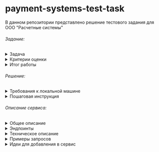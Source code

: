 # payment-systems-test-task

В данном репозитории представлено решение тестового задания для ООО "Расчетные системы"

<h6>Задание:</h6>

<details> 
  <summary>Задача</summary>
  <ul>
    <li>Используя фреймворк Symfony(полный стэк и инфраструктура на Ваш выбор) реализовать REST сервис отправки писем.</li>
    <li>Сервис должен иметь 2 метода send и status.</li>
    <li>Необходимо предусмотреть высокую доступность сервиса и проблемы отправки дублей(как от инициатора, так и по вине самого сервиса).</li>
    <li>Проблему попадания писем в спам у получателя решать не нужно.</li>
    <li>Для запуска сервиса используйте docker.</li>
    <li>Обязательно покрыть тестами, где это целесообразно и возможно.</li>
  </ul>
</details>

<details>
  <summary>Критерии оценки</summary>
  <ul>
    <li>Будет оцениваться качество кода, цикломатическая сложность методов, стиль кода и суть предложенных решений.</li>
    <li>Если Вы не доделали задачу — покажите, что сделали, объясните, что планировалось и на чем застряли(если застряли).</li>
  </ul>
</details>

<details>
  <summary>Итог работы</summary>
  <ul>
    <li>Ваш код должен быть выгружен в любой общедоступный репозиторий и снабжен README-файлом, в котором опишете свою работу и инструкции, как запустить Ваш проект.</li>
    <li>Тестовые задания в виде архивов, ссылок на файловые хостинги и подобном (то есть не репозиторий) рассматриваться не будут.</li>
    <li>Ваша история коммитов покажет, как Вы работали над заданием: к примеру, один коммит с заголовком, не отражающим сути работы, является недостатком.</li>
  </ul>
</details>

<h6>Решение:</h6>

<details>
  <summary>Требования к локальной машине</summary>
  <ol>
    <li>Установленная ОС Linux</li>
    <li>Установленный docker compose</li>
  </ol>
</details>

<details>
  <summary>Пошаговая инструкция</summary>
  <ol>
    <li>Склонировать текущий репозиторий</li>
    <li>Открыть в IDE папку с проектом payment-systems-test-task</li>
    <li>Открыть терминал</li>
    <li>Создать переменную окружения .env из копии файла .env.example командой:
      <br>
      <code>
        cp .env.example .env
      </code>
    </li>
    <li>Перейти в папку docker командой:
      <br>
      <code>
        cd docker
      </code>
    </li>
    <li>Здесь тоже создать переменную окружения .env из копии файла .env.example командой:
      <br>
      <code>
        cp .env.example .env
      </code>
    </li>
    <li>Собрать приложение командой:
      <br>
      <code>
        docker compose build && docker compose up
      </code>
    </li>
    <li>Зайти /bash консоль контейнера php-fpm командой:
      <br>
      <code>
        docker compose exec -u www-data php-fpm bash
      </code>
      <ul>
        <li>Внутри контейнера необходимо установить зависимости проекта командой:
          <br>
          <code>
            composer install
          </code>
        </li>
        <li>Запускаем миграции командой:
          <br>
          <code>
            bin/console doctrine:migrations:migrate
          </code>
        </li>
        <li>Запускаем фикстуры командой:
          <br>
          <code>
            bin/console doctrine:fixtures:load
          </code>
        </li>
        <li>Запускаем обменник messengers в rabbitmq командой:
          <br>
          <code>
            bin/console messenger:setup-transports
          </code>
        </li>
        <li>Запускаем слушателя для rabbitmq командой:
          <br>
          <code>
            bin/console messenger:consume rabbitmq
          </code>
        </li>
        <li>Далее, нужно создать cronjob, который будет отправлять наши письма в очередь:
          <br>
          <code>
            bin/console cron:create
          </code>
          <br>
          name: <code>RunSendEmailMessage</code>
          <br>
          command: <code>app:rabbitmq:send-email-message</code>
          <br>
          schedule: <code>* * * * *</code>
          <br>
          description: <code>Send email into rabbitmq</code>
          <br>
          enabled: <code>true</code>
          <br>
          confirm
        </li>
        <li>Запускаем crontab jobs командой:
          <br>
          <code>
            bin/console cron:start
          </code>
        </li>
      </ul>
      Готово! Оставаюсь в контейнере, давайте попробуем запустить тесты командой:
      <br>
      <code>bin/phpunit --testdox</code>
      Надеюсь, у Вас получилось
    </li>
    <li>Открыть браузер и перейти на вкладку с url: <a href="http://localhost:888">http://localhost:888</a></li>
    <li>Должна появиться стартовая страница фреймворка Symfony</li>
  </ol>
</details>

<h6>Описание сервиса:</h6>

<details>
  <summary>Общее описание</summary>
  Есть консольная команда (запускается cron`ом), которая раз в минуту пробегается по таблице emails<br>
  Эта команда находит те письма, у которых стоит статус "New" и отправляет их в очередь (rabbitmq)<br>
  Консюмеры очередей получают эти письма и отправляют их адресанту<br>
</details>

<details>
  <summary>Эндпоинты</summary>
  Сервис содержит всего два эндпоинта:
  <br>
  <code>/api/send</code> - методом POST сюда мы передаем (в теле запроса) email, который хотим отправить.
  <p>Обязательные поля:</p>
  <ul>
    <li>Array $addresses - список (массив) email-адресов, на который мы хотим разослать наш email (email-адреса должны быть уникальны между собой)</li>
    <li>String $theme - тема письма</li>
    <li>String $content - содержание письма</li>
  </ul>
  <br>
  <code>/api/status</code> - методом GET сюда мы передаем (в параметрах запроса) id`шник того email`a, статус которого хотим получить.
  <p>Обязательные поля:</p>
  <ul>
    <li>String $id - идентификатор email`a</li>
  </ul>
</details>

<details>
  <summary>Техническое описание</summary>
  <ul>
    <li>Каждый email, который поступает в эндпоинт '/api/send', сохраняется в таблице emails со статусом "new"</li>
    <li>
      Раз в минуту (по умолчанию) cron запускает консольную команду, которая пробегается по таблице emails.<br>
      Эта команда находит те письма, у которых стоит статус "new":<br>
      (Yes) Если да, тогда идентификатор этого письма отправляется в очередь (rabbitmq), а этому email`у ставится статус "in_queue"
    </li>
    <li>
      Когда консюмер в брокере доходит до сообщения, он извлекает из него emailId и делает запрос в БД (findById), чтобы получить модель email.<br>
      Получив модель email`а он проверяет, что у email`a до сих пор статус "in_queue":<br>
      (Yes) Этот email отправляется адресанту
    </li>
    <li>
      Вот так происходит отправка email`a адресанту:<br>
      (Yes) Если отправка произошла успешно, отправленному email`у присваивается статус "sent", сообщение с emailId из очереди удаляется<br>
      (No) Если отправка письма не удалась, email`у присваивается статус "sending_error", сообщение с emailId из очереди также удаляется
    </li>
  </ul>
</details>

<details>
  <summary>Примеры запросов</summary>
  Для send (POST):
  <code>http://localhost:888/api/send</code>
  <br>
  <code>{
    "addresses": [
        "asd@gmail.com",
        "zxc@gmail.com",
        "qwe@mail.com"
    ],
    "theme": "test theme",
    "content": "test content"
    }
  </code>
  <br>
  Для status (GET):
  <code>http://localhost:888/api/status?id=01J4HS77EAV0ZHBHE3BE1409NQ</code>
</details>

<details>
  <summary>Идеи для добавления в сервис</summary>
  <ul>
    <li>Можно добавить поле - кол-во попыток отправки (каждое ошибочное действие + 1)</li>
    <li>Написать демона, который проверяет, что если у письма стоит статус "in_queue" (например, больше 5-ти минут - вынести в конфиг), тогда ему ставим статус "bus_error"</li>
    <li>Написать демона, который считает email`ы со статусом ошибок (bus_error или sending_error). Если превышает какое-то число (вынести в конфиг), кидать алерт разрабу - "Сервис не работает"</li>
    <li>Написать демона, который делает повторную отправку письмам с ошибками (bus_error или sending_error), исходя из их updatedAt с прогрессирующим интервалом</li>
    <li>Написать демона, который проверяет поля createdAt нового сообщения, и если оно больше, чем, например, 5 минут, тогда кидать алерт разрабу - "Новые email`ы не отправляются"</li>
  </ul>
</details>
